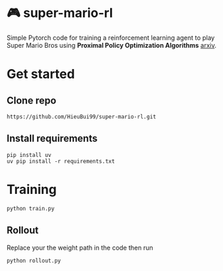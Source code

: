 #  :video_game: super-mario-rl

Simple Pytorch code for training a reinforcement learning agent to play Super Mario Bros using **Proximal Policy Optimization Algorithms** [arxiv](https://arxiv.org/abs/1707.06347).


# Get started

## Clone repo
```
https://github.com/HieuBui99/super-mario-rl.git
```
## Install requirements
```
pip install uv
uv pip install -r requirements.txt
```

# Training
```
python train.py
```

## Rollout
Replace your the weight path in the code then run
```
python rollout.py
```